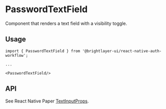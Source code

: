 # PasswordTextField

Component that renders a text field with a visibility toggle.


## Usage

```tsx
import { PasswordTextField } from '@brightlayer-ui/react-native-auth-workflow';

...

<PasswordTextField/>
```

## API

See React Native Paper [TextInputProps](https://callstack.github.io/react-native-paper/docs/components/TextInput/).

